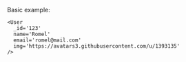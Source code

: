 Basic example:

    <User
      _id='123'
      name='Romel'
      email='romel@mail.com'
      img='https://avatars3.githubusercontent.com/u/1393135'
    />
